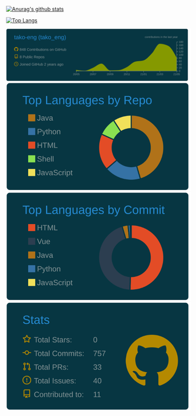 [![Anurag's github stats](https://github-readme-stats.vercel.app/api?username=tako-eng&count_private=true)](https://github.com/anuraghazra/github-readme-stats)

[![Top Langs](https://github-readme-stats.vercel.app/api/top-langs/?username=tako-eng)](https://github.com/anuraghazra/github-readme-stats)

![ProfileDetails](https://raw.githubusercontent.com/tako-eng/tako-eng/main/profile-summary-card-output/solarized_dark/0-profile-details.svg)
![ReposPerLanguage](https://raw.githubusercontent.com/tako-eng/tako-eng/main/profile-summary-card-output/solarized_dark/1-repos-per-language.svg)
![MostCommitLanguage](https://raw.githubusercontent.com/tako-eng/tako-eng/main/profile-summary-card-output/solarized_dark/2-most-commit-language.svg)
![Stats](https://raw.githubusercontent.com/tako-eng/tako-eng/main/profile-summary-card-output/solarized_dark/3-stats.svg)